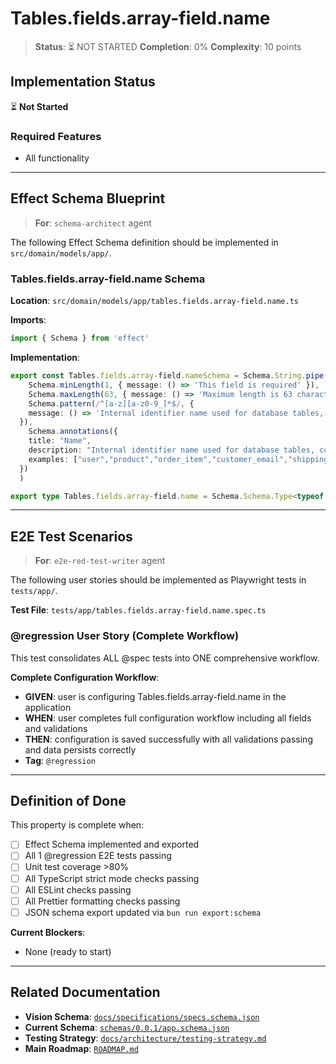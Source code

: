 # Tables.fields.array-field.name

> **Status**: ⏳ NOT STARTED
> **Completion**: 0%
> **Complexity**: 10 points

## Implementation Status

⏳ **Not Started**

### Required Features

- All functionality

---

## Effect Schema Blueprint

> **For**: `schema-architect` agent

The following Effect Schema definition should be implemented in `src/domain/models/app/`.

### Tables.fields.array-field.name Schema

**Location**: `src/domain/models/app/tables.fields.array-field.name.ts`

**Imports**:

```typescript
import { Schema } from 'effect'
```

**Implementation**:

```typescript
export const Tables.fields.array-field.nameSchema = Schema.String.pipe(
    Schema.minLength(1, { message: () => 'This field is required' }),
    Schema.maxLength(63, { message: () => 'Maximum length is 63 characters' }),
    Schema.pattern(/^[a-z][a-z0-9_]*$/, {
    message: () => 'Internal identifier name used for database tables, columns, and programmatic references. Must follow database naming conventions: start with a letter, contain only lowercase letters, numbers, and underscores, maximum 63 characters (PostgreSQL limit). This name is used in SQL queries, API endpoints, and code generation. Choose descriptive names that clearly indicate the purpose (e.g., "email_address" not "ea").'
  }),
    Schema.annotations({
    title: "Name",
    description: "Internal identifier name used for database tables, columns, and programmatic references. Must follow database naming conventions: start with a letter, contain only lowercase letters, numbers, and underscores, maximum 63 characters (PostgreSQL limit). This name is used in SQL queries, API endpoints, and code generation. Choose descriptive names that clearly indicate the purpose (e.g., \"email_address\" not \"ea\").",
    examples: ["user","product","order_item","customer_email","shipping_address","created_at"]
  })
  )

export type Tables.fields.array-field.name = Schema.Schema.Type<typeof Tables.fields.array-field.nameSchema>
```

---

## E2E Test Scenarios

> **For**: `e2e-red-test-writer` agent

The following user stories should be implemented as Playwright tests in `tests/app/`.

**Test File**: `tests/app/tables.fields.array-field.name.spec.ts`

### @regression User Story (Complete Workflow)

This test consolidates ALL @spec tests into ONE comprehensive workflow.

**Complete Configuration Workflow**:

- **GIVEN**: user is configuring Tables.fields.array-field.name in the application
- **WHEN**: user completes full configuration workflow including all fields and validations
- **THEN**: configuration is saved successfully with all validations passing and data persists correctly
- **Tag**: `@regression`

---

## Definition of Done

This property is complete when:

- [ ] Effect Schema implemented and exported
- [ ] All 1 @regression E2E tests passing
- [ ] Unit test coverage >80%
- [ ] All TypeScript strict mode checks passing
- [ ] All ESLint checks passing
- [ ] All Prettier formatting checks passing
- [ ] JSON schema export updated via `bun run export:schema`

**Current Blockers**:

- None (ready to start)

---

## Related Documentation

- **Vision Schema**: [`docs/specifications/specs.schema.json`](../specs.schema.json)
- **Current Schema**: [`schemas/0.0.1/app.schema.json`](../../schemas/0.0.1/app.schema.json)
- **Testing Strategy**: [`docs/architecture/testing-strategy.md`](../../architecture/testing-strategy.md)
- **Main Roadmap**: [`ROADMAP.md`](../../../ROADMAP.md)
